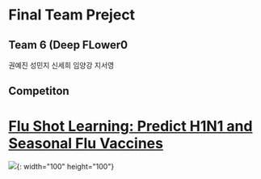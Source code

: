# Final Team Preject

## Team 6 (Deep FLower0
권예진 성민지 신세희 임양강 지서영

## Competiton
# [Flu Shot Learning: Predict H1N1 and Seasonal Flu Vaccines](https://www.drivendata.org/competitions/66/flu-shot-learning/)
![](https://drivendata-public-assets.s3.amazonaws.com/flu-vaccine.jpg){: width="100" height="100"}

